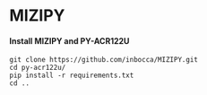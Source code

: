 # MIZIPY

#### Install MIZIPY and PY-ACR122U
```
git clone https://github.com/inbocca/MIZIPY.git
cd py-acr122u/
pip install -r requirements.txt
cd ..
```

